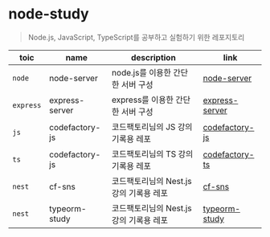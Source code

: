 # node-study

> Node.js, JavaScript, TypeScript를 공부하고 실험하기 위한 레포지토리

|toic|name|description|link|
|---|---|---|---|
|`node`|node-server|node.js를 이용한 간단한 서버 구성|[node-server](./node-server)|
|`express`|express-server|express를 이용한 간단한 서버 구성|[express-server](./express-server)|
|`js`|codefactory-js|코드팩토리님의 JS 강의 기록용 레포|[codefactory-js](./js-study/codefactory-js)|
|`ts`|codefactory-js|코드팩토리님의 TS 강의 기록용 레포|[codefactory-ts](./ts-study/codefactory-ts)|
|`nest`|cf-sns|코드팩토리님의 Nest.js 강의 기록용 레포|[cf-sns](./nest/cf-sns)|
|`nest`|typeorm-study|코드팩토리님의 Nest.js 강의 기록용 레포|[typeorm-study](./nest/typeorm-study)|
